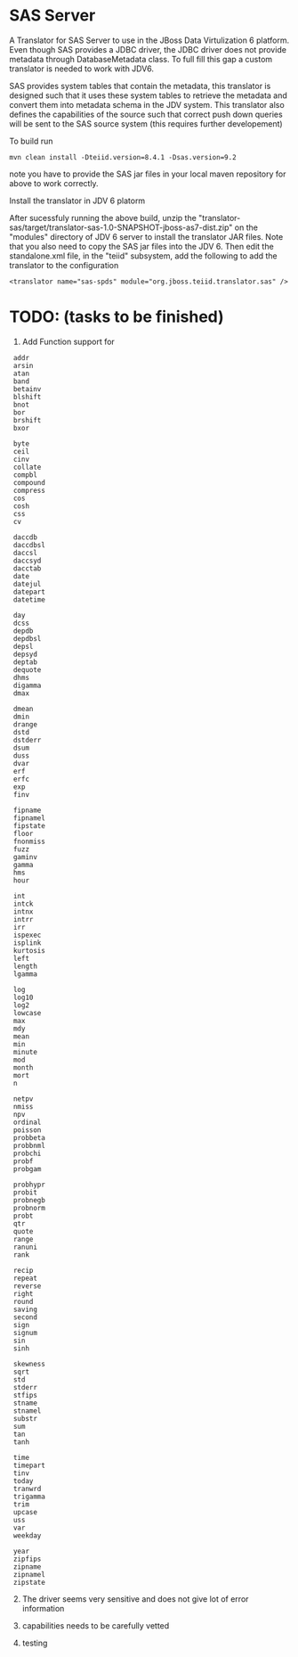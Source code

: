 SAS Server
=========

A Translator for SAS Server to use in the JBoss Data Virtulization 6 platform. Even though SAS provides a JDBC driver, the JDBC driver does not provide metadata through DatabaseMetadata class. To full fill this gap a custom translator is needed to work with JDV6.

SAS provides system tables that contain the metadata, this translator is designed such that it uses these system tables to retrieve the metadata and convert them into metadata schema in the JDV system. This translator also defines the capabilities of the source such that correct push down queries will be sent to the SAS source system (this requires further developement)


To build run
```
mvn clean install -Dteiid.version=8.4.1 -Dsas.version=9.2
```

note you have to provide the SAS jar files in your local maven repository for above to work correctly.


Install the translator in JDV 6 platorm

After sucessfuly running the above build, unzip the "translator-sas/target/translator-sas-1.0-SNAPSHOT-jboss-as7-dist.zip" on the "modules" directory of JDV 6 server to install the translator JAR files. Note that you also need to copy the SAS jar files into the JDV 6. Then edit the standalone.xml file, in the "teiid" subsystem, add the following to add the translator to the configuration

```
<translator name="sas-spds" module="org.jboss.teiid.translator.sas" />
```




# TODO: (tasks to be finished)

1) Add Function support for 

```
 addr
 arsin
 atan
 band
 betainv
 blshift
 bnot
 bor
 brshift
 bxor

 byte
 ceil
 cinv
 collate
 compbl
 compound
 compress
 cos
 cosh
 css
 cv

 daccdb
 daccdbsl
 daccsl
 daccsyd
 dacctab
 date
 datejul
 datepart
 datetime

 day
 dcss
 depdb
 depdbsl
 depsl
 depsyd
 deptab
 dequote
 dhms
 digamma
 dmax

 dmean
 dmin
 drange
 dstd
 dstderr
 dsum
 duss
 dvar
 erf
 erfc
 exp
 finv

 fipname
 fipnamel
 fipstate
 floor
 fnonmiss
 fuzz
 gaminv
 gamma
 hms
 hour

 int
 intck
 intnx
 intrr
 irr
 ispexec
 isplink
 kurtosis
 left
 length
 lgamma

 log
 log10
 log2
 lowcase
 max
 mdy
 mean
 min
 minute
 mod
 month
 mort
 n

 netpv
 nmiss
 npv
 ordinal
 poisson
 probbeta
 probbnml
 probchi
 probf
 probgam

 probhypr
 probit
 probnegb
 probnorm
 probt
 qtr
 quote
 range
 ranuni
 rank

 recip
 repeat
 reverse
 right
 round
 saving
 second
 sign
 signum
 sin
 sinh

 skewness
 sqrt
 std
 stderr
 stfips
 stname
 stnamel
 substr
 sum
 tan
 tanh

 time
 timepart
 tinv
 today
 tranwrd
 trigamma
 trim
 upcase
 uss
 var
 weekday

 year
 zipfips
 zipname
 zipnamel
 zipstate
```
 
 2) The driver seems very sensitive and does not give lot of error information
 
 3) capabilities needs to be carefully vetted
 
 4) testing

